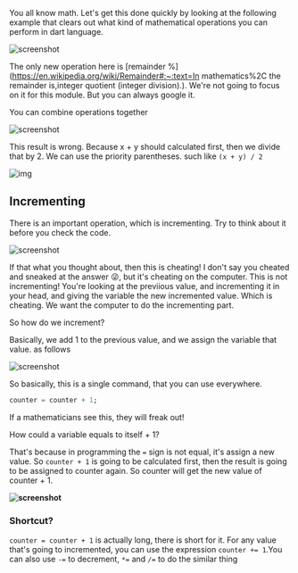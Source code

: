
You all know math. Let's get this done quickly by looking at the following example that clears out what kind of mathematical operations you can perform in dart language. 

![screenshot](https://lh4.googleusercontent.com/GHvSnU8qeGThz8lAtBfqurJ6I8Hc1dbzfL3f4nVVsSuglhAwcs2BFIc-MjdrFmqfAHMHwnxHdOX5R1v4teiwwtpjG2165H_YVnqYeG2gKkJ5HcFF6CZ1Qy9gWsBXrj5IwyYP1dBA)




The only new operation here is [remainder %](https://en.wikipedia.org/wiki/Remainder#:~:text=In mathematics%2C the remainder is,integer quotient (integer division).). We're not going to focus on it for this module. But you can always google it. 





You can combine operations together 

![screenshot](https://lh6.googleusercontent.com/J7Vxt3ogiS6yQHiUNMtAN0y0aQqOxTME192T4Pxc7WN1__RtchDXzMiaqhi0pHw1HMQmGEFYO3xmztA9EA_mEYjTeLUjJrU68gs18raPI7eIFl9vgAJSgVa5t7MwD8_5Mdjh6OPr)




This result is wrong. Because x + y should calculated first, then we divide that by 2. We can use the priority parentheses. such like `(x + y) / 2`

![img](https://lh3.googleusercontent.com/iGw-pKXQrlStsK-faiuD9xrV6vUHwUYLtg_QgovV6HlXjQXgAMjDuZRiu4Ltccj9vt9noZtazXvGIKHnKN6JlIzkWQnb0TO0vqy7e5xI6OYcoW5q3fcy3XMNzckvJaaWGsfbI9cf)





## **Incrementing**

There is an important operation, which is incrementing. Try to think about it before you check the code. 

![screenshot](https://lh5.googleusercontent.com/nn2Rrbp2jg7tWNERXYuaQKvm51xH64JEdJJz0_fkC7D_mOTk432-Sc0BOEdm1Vw5zwKailX3khceFyxg56LuO_s2rf4Kiuv3vLvaN__63Q3zTOqGCcLVb-Snm9bCI6x7lecOdZe4)




If that what you thought about, then this is cheating! I don't say you cheated and sneaked at the answer 😜, but it's cheating on the computer. This is not incrementing! You're looking at the previious value, and incrementing it in your head, and giving the variable the new incremented value. Which is cheating. We want the computer to do the incrementing part.



So how do we increment? 

Basically, we add 1 to the previous value, and we assign the variable that value. as follows

![screenshot](https://lh3.googleusercontent.com/4jIfAMsp27OU1d7qSPPhnV11zk0pKDNUdYNJpOUT9zd4JXgzMylNrdaIaU7Y31-4bNO4f2BsQoeyNlls5ADw2xRptTffASIYzVhNC9B5i-0DGZCRgm9S5mEv9qOIgi_mZkQQ80Ku)



So basically, this is a single command, that you can use everywhere. 

```dart
counter = counter + 1;
```



If a mathematicians see this, they will freak out! 

How could a variable equals to itself + 1? 

That's because in programming the `=` sign is not equal, it's assign a new value. So `counter + 1` is going to be calculated first, then the result is going to be assigned to counter again. So counter will get the new value of counter + 1. 

**![screenshot](https://lh5.googleusercontent.com/x9CAtxDmcbRsBruOX4l1p_uWqL86CBSEDpd-JC2g4OK0rBVX--9fIp196ZjBrMzrDQlOi1xNAyIgUgKVtWWaTiJuHfQe0-Q5MxSPamUtZy0dHqh8-jf_l73D-ybftAJPuJ83AhDV)**





### Shortcut? 

`counter = counter + 1` is actually long, there is short for it. For any value that's going to incremented, you can use the expression `counter += 1`.You can also use `-=` to decrement, `*=` and `/=` to do the similar thing





